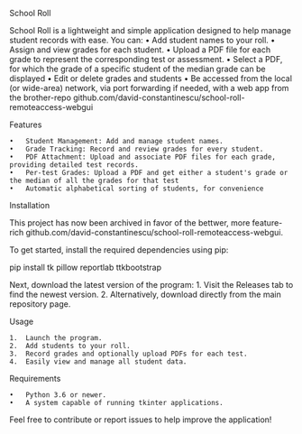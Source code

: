 School Roll

School Roll is a lightweight and simple application designed to help manage student records with ease. You can:
	•	Add student names to your roll.
	•	Assign and view grades for each student.
	•	Upload a PDF file for each grade to represent the corresponding test or assessment.
 	•	Select a PDF, for which the grade of a specific student of the median grade can be displayed
 	•	Edit or delete grades and students
  	•	Be accessed from the local (or wide-area) network, via port forwarding if needed, with a web app from the brother-repo github.com/david-constantinescu/school-roll-remoteaccess-webgui


Features

	•	Student Management: Add and manage student names.
	•	Grade Tracking: Record and review grades for every student.
	•	PDF Attachment: Upload and associate PDF files for each grade, providing detailed test records.
 	•	Per-test Grades: Upload a PDF and get either a student's grade or the median of all the grades for that test	
 	•	Automatic alphabetical sorting of students, for convenience

  
Installation

This project has now been archived in favor of the bettwer, more feature-rich github.com/david-constantinescu/school-roll-remoteaccess-webgui.

To get started, install the required dependencies using pip:

pip install tk pillow reportlab ttkbootstrap  

Next, download the latest version of the program:
	1.	Visit the Releases tab to find the newest version.
	2.	Alternatively, download directly from the main repository page.

Usage

	1.	Launch the program.
	2.	Add students to your roll.
	3.	Record grades and optionally upload PDFs for each test.
	4.	Easily view and manage all student data.

Requirements

	•	Python 3.6 or newer.
	•	A system capable of running tkinter applications.

Feel free to contribute or report issues to help improve the application!
